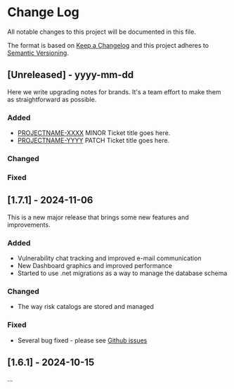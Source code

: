 # Change Log
All notable changes to this project will be documented in this file.

The format is based on [Keep a Changelog](http://keepachangelog.com/)
and this project adheres to [Semantic Versioning](http://semver.org/).

## [Unreleased] - yyyy-mm-dd

Here we write upgrading notes for brands. It's a team effort to make them as
straightforward as possible.

### Added
- [PROJECTNAME-XXXX](http://tickets.projectname.com/browse/PROJECTNAME-XXXX)
  MINOR Ticket title goes here.
- [PROJECTNAME-YYYY](http://tickets.projectname.com/browse/PROJECTNAME-YYYY)
  PATCH Ticket title goes here.

### Changed

### Fixed

## [1.7.1] - 2024-11-06

This is a new major release that brings some new features and improvements.

### Added

- Vulnerability chat tracking and improved e-mail communication
- New Dashboard graphics and improved performance
- Started to use .net migrations as a way to manage the database schema

### Changed

- The way risk catalogs are stored and managed

### Fixed

- Several bug fixed - please see [Github issues](https://github.com/ffquintella/netrisk/issues)

## [1.6.1] - 2024-10-15

...

